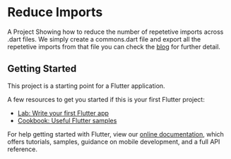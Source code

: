 # Reduce Imports

A Project Showing how to reduce the number of repetetive imports across .dart files. We simply create a commons.dart file and export all the repetetive imports from that file you can check the [blog](https://brewyourtech.com/flutter-how-to-reduce-the-number-of-imports/) for further detail.

## Getting Started

This project is a starting point for a Flutter application.

A few resources to get you started if this is your first Flutter project:

- [Lab: Write your first Flutter app](https://flutter.dev/docs/get-started/codelab)
- [Cookbook: Useful Flutter samples](https://flutter.dev/docs/cookbook)

For help getting started with Flutter, view our
[online documentation](https://flutter.dev/docs), which offers tutorials,
samples, guidance on mobile development, and a full API reference.
